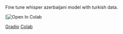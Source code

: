 Fine tune whisper azerbaijani model with turkish data.

[![Open In Colab](whisper_fine_tune.ipynb)

[Gradio](whisper_fine_tune.ipynb)
[Colab](whisper_fine_tune.ipynb)
